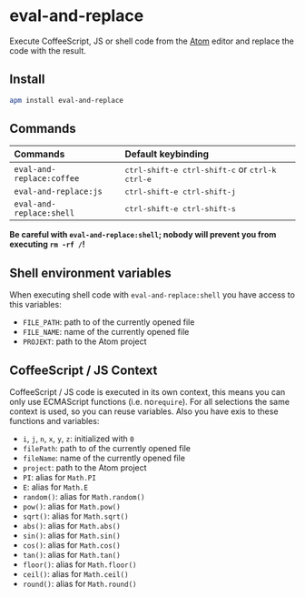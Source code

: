 # eval-and-replace

Execute CoffeeScript, JS or shell code from the [Atom](https://atom.io) editor and replace the code with the result.

## Install
```sh
apm install eval-and-replace
```

## Commands
| Commands                   | Default keybinding                                               |
| :------------------------- | :--------------------------------------------------------------- |
| `eval-and-replace:coffee`  | <kbd>ctrl-shift-e ctrl-shift-c</kbd> or <kbd>ctrl-k ctrl-e</kbd> |
| `eval-and-replace:js`      | <kbd>ctrl-shift-e ctrl-shift-j</kbd>                             |
| `eval-and-replace:shell`   | <kbd>ctrl-shift-e ctrl-shift-s</kbd>                             |

**Be careful with `eval-and-replace:shell`; nobody will prevent you from executing `rm -rf /`!**

## Shell environment variables
When executing shell code with `eval-and-replace:shell` you have access to this variables:
* `FILE_PATH`: path to of the currently opened file
* `FILE_NAME`: name of the currently opened file
* `PROJEKT`: path to the Atom project

## CoffeeScript / JS Context
CoffeeScript / JS code is executed in its own context, this means you can only use ECMAScript
functions (i.e. no`require`). For all selections the same context is used, so you can reuse variables.
Also you have exis to these functions and variables:

* `i`, `j`, `n`, `x`, `y`, `z`: initialized with `0`
* `filePath`: path to of the currently opened file
* `fileName`: name of the currently opened file
* `project`: path to the Atom project
* `PI`: alias for `Math.PI`
* `E`: alias for `Math.E`
* `random()`: alias for `Math.random()`
* `pow()`: alias for `Math.pow()`
* `sqrt()`: alias for `Math.sqrt()`
* `abs()`: alias for `Math.abs()`
* `sin()`: alias for `Math.sin()`
* `cos()`: alias for `Math.cos()`
* `tan()`: alias for `Math.tan()`
* `floor()`: alias for `Math.floor()`
* `ceil()`: alias for `Math.ceil()`
* `round()`: alias for `Math.round()`
